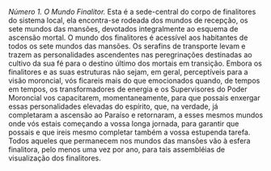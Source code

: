 ﻿<em>Número 1.</em> <em>O Mundo Finalitor.</em> Esta é a sede-central do corpo de finalitores do sistema local, ela encontra-se rodeada dos mundos de recepção, os sete mundos das mansões, devotados integralmente ao esquema de ascensão mortal. O mundo dos finalitores é acessível aos habitantes de todos os sete mundos das mansões. Os serafins de transporte levam e trazem as personalidades ascendentes nas peregrinações destinadas ao cultivo da sua fé para o destino último dos mortais em transição. Embora os finalitores e as suas estruturas não sejam, em geral, perceptíveis para a visão moroncial, vós ficareis mais do que emocionados quando, de tempos em tempos, os transformadores de energia e os Supervisores do Poder Moroncial vos capacitarem, momentaneamente, para que possais enxergar essas personalidades elevadas do espírito, que, na verdade, já completaram a ascensão ao Paraíso e retornaram, a esses mesmos mundos onde vós estais começando a vossa longa jornada, para garantir que possais e que ireis mesmo completar também a vossa estupenda tarefa. Todos aqueles que permanecem nos mundos das mansões vão à esfera finalitora, pelo menos uma vez por ano, para tais assembléias de visualização dos finalitores.